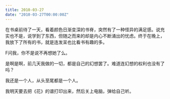 ```yaml
---
title: 2010-03-27
date: "2010-03-27T00:00:00Z"
---
```


在书桌前待了一天，看着颜色日渐变深的书脊，突然有了一种怪异的满足感。说充实也不是，说学到了东西，但随之而来的却是内心不断涌出的忧虑。终于在晚上，我放下了所有的书，就是连发呆也比看书有趣的多。

F问我，你不是说不再想她了么。

是啊是啊，前几天我做的一切，都是自己的幻想罢了。难道连幻想的权利也没有了吗？

我还是一个人，从头至尾都是一个人。

我明天要去把《花》的谱打印出来，然后关上电脑，弹给自己听。